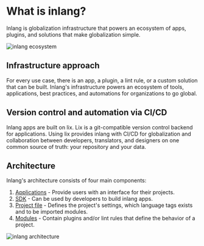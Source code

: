 # What is inlang?

Inlang is globalization infrastructure that powers an ecosystem of apps, plugins, and solutions that make globalization simple.

![inlang ecosystem](https://cdn.jsdelivr.net/gh/opral/monorepo/inlang/documentation/sdk/assets/ecosystem.jpg)

## Infrastructure approach

For every use case, there is an app, a plugin, a lint rule, or a custom solution that can be built. Inlang's infrastructure powers an ecosystem of tools, applications, best practices, and automations for organizations to go global.

<doc-figure src="https://cdn.jsdelivr.net/gh/opral/monorepo/inlang/documentation/sdk/assets/project.jpg" alt="one config file to power all infrastructure tools" caption="Sketch about the concept of one configuration file that powers all tools, automation, and applications for globalization that developers build on top of."></doc-figure>

## Version control and automation via CI/CD

Inlang apps are built on lix. Lix is a git-compatible version control backend for applications. Using lix provides inlang with CI/CD for globalization and collaboration between developers, translators, and designers on one common source of truth: your repository and your data.

<doc-figure src="https://github.com/opral/monorepo/assets/58360188/917cc987-669d-4203-a2ed-8184087fd070" alt="lix-based globalization infrastructure" caption="Lix repositories act as building blocks for tools, applications like the editor, and automation via CI/CD."></doc-figure>

## Architecture

Inlang's architecture consists of four main components:

1. [Applications](/documentation/concept/app) - Provide users with an interface for their projects.
2. [SDK](/documentation) - Can be used by developers to build inlang apps.
3. [Project file](/g/49fn9ggo/guide-niklasbuchfink-howToSetupInlang#create-project-file) - Defines the project's settings, which language tags exists and to be imported modules.
4. [Modules](/documentation/plugin) - Contain plugins and/or lint rules that define the behavior of a project.

![inlang architecture](https://cdn.jsdelivr.net/gh/opral/monorepo/inlang/documentation/sdk/assets/architecture.jpg)